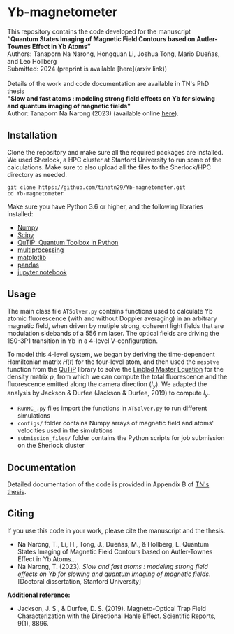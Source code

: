 # Yb-magnetometer
This repository contains the code developed for the manuscript \
**“Quantum States Imaging of Magnetic Field Contours based on Autler-Townes Effect in Yb Atoms”** \
Authors: Tanaporn Na Narong, Hongquan Li, Joshua Tong, Mario Dueñas, and Leo Hollberg \
Submitted: 2024 (preprint is available [here](arxiv link)) \
\
Details of the work and code documentation are available in TN's PhD thesis \
**"Slow and fast atoms : modeling strong field effects on Yb for slowing and quantum imaging of magnetic fields"** \
Author: Tanaporn Na Narong (2023) (available online [here](https://searchworks.stanford.edu/view/in00000001635)).

## Installation
Clone the repository and make sure all the required packages are installed. We used Sherlock, a HPC cluster at Stanford University to run some of the calculations. Make sure to also upload all the files to the Sherlock/HPC directory as needed.
```
git clone https://github.com/tinatn29/Yb-magnetometer.git
cd Yb-magnetometer
```
Make sure you have Python 3.6 or higher, and the following libraries installed: 
- [Numpy](https://numpy.org/)
- [Scipy](https://scipy.org/) 
- [QuTiP: Quantum Toolbox in Python](https://qutip.org/docs/4.0.2/index.html)
- [multiprocessing](https://docs.python.org/3/library/multiprocessing.html) 
- [matplotlib](https://matplotlib.org/)
- [pandas](https://pandas.pydata.org/)
- [jupyter notebook](https://jupyter.org/)

## Usage
The main class file `ATSolver.py` contains functions used to calculate Yb atomic fluorescence (with and without Doppler averaging) in an arbitrary magnetic field, when driven by mutiple strong, coherent light fields that are modulation sidebands of a 556 nm laser. The optical fields are driving the 1S0-3P1 transition in Yb in a 4-level V-configuration.

To model this 4-level system, we began by deriving the time-dependent Hamiltonian matrix $H(t)$ for the four-level atom, and then used the `mesolve` function from the [QuTiP](https://qutip.org/docs/4.0.2/index.html) library to solve the [Linblad Master Equation](https://qutip.org/docs/latest/guide/dynamics/dynamics-master.html) for the density matrix $\rho$, from which we can compute the total fluorescence and the fluorescence emitted along the camera direction ($I_y$). We adapted the analysis by Jackson & Durfee (Jackson & Durfee, 2019) to compute $I_y$.

- `RunMC_.py` files import the functions in `ATSolver.py` to run different simulations
- `configs/` folder contains Numpy arrays of magnetic field and atoms' velocities used in the simulations
- `submission_files/` folder contains the Python scripts for job submission on the Sherlock cluster 

## Documentation
Detailed documentation of the code is provided in Appendix B of [TN's thesis](https://searchworks.stanford.edu/view/in00000001635).

## Citing
If you use this code in your work, please cite the manuscript and the thesis.
- Na Narong, T., Li, H., Tong, J., Dueñas, M., & Hollberg, L. Quantum States Imaging of Magnetic Field Contours based on Autler-Townes Effect in Yb Atoms...
- Na Narong, T. (2023). *Slow and fast atoms : modeling strong field effects on Yb for slowing and quantum imaging of magnetic fields*. [Doctoral dissertation, Stanford University]

**Additional reference:**
- Jackson, J. S., & Durfee, D. S. (2019). Magneto-Optical Trap Field Characterization with the Directional Hanle Effect. Scientific Reports, 9(1), 8896.

